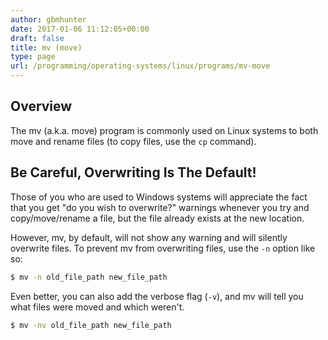 ```yaml
---
author: gbmhunter
date: 2017-01-06 11:12:05+00:00
draft: false
title: mv (move)
type: page
url: /programming/operating-systems/linux/programs/mv-move
---
```


## Overview

The mv (a.k.a. move) program is commonly used on Linux systems to both move and rename files (to copy files, use the `cp` command).

## Be Careful, Overwriting Is The Default!

Those of you who are used to Windows systems will appreciate the fact that you get "do you wish to overwrite?" warnings whenever you try and copy/move/rename a file, but the file already exists at the new location.

However, mv, by default, will not show any warning and will silently overwrite files. To prevent mv from overwriting files, use the `-n` option like so:

```sh    
$ mv -n old_file_path new_file_path
```

Even better, you can also add the verbose flag (`-v`), and mv will tell you what files were moved and which weren't.

```sh    
$ mv -nv old_file_path new_file_path
```